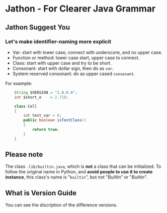 Jathon - For Clearer Java Grammar
=================================

Jathon Suggest You
------------------

### Let's make identifier-naming more explicit

* Var: start with lower case, connect with underscore, and no upper case.
* Function or method: lower case start, upper case to connect.
* Class: start with upper case and try to be short.
* Consonant: start with dollar sign, then do as `var`.
* System reserved consonant: do as upper cased `consonant`.

For example:

```java
    String $VERSION = "1.0.0.0";
    int $short_e    = 2.718;

    class Cell
    {
        int test_var = 0;
        public boolean isTestClass()
        {
            return true;
        }
    }
```

Please note
-----------

The class `.lib/builtin.java`, which is **not** a class that can be initialized.
To follow the original name in Python,
and **avoid people to use it to create instance**,
this class's name is "`builtin`", but not "*BuiltIn*" or "*Builtin*".

What is Version Guide
---------------------

You can see the discription of the difference versions.